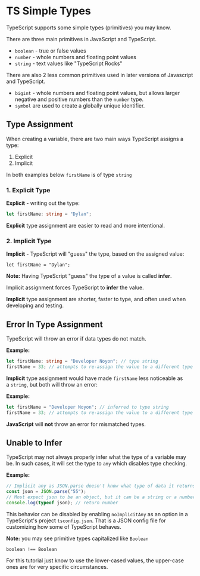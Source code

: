 # TS Simple Types

TypeScript supports some simple types (primitives) you may know.

There are three main primitives in JavaScript and TypeScript.

- `boolean` - true or false values
- `number` - whole numbers and floating point values
- `string` - text values like "TypeScript Rocks"

There are also 2 less common primitives used in later versions of Javascript and TypeScript.

- `bigint` - whole numbers and floating point values, but allows larger negative and positive numbers than the `number` type.
- `symbol` are used to create a globally unique identifier.

## Type Assignment

When creating a variable, there are two main ways TypeScript assigns a type:

1. Explicit
2. Implicit

In both examples below `firstName` is of type `string`

### 1. Explicit Type

**Explicit** - writing out the type:

```ts
let firstName: string = "Dylan";
```

**Explicit** type assignment are easier to read and more intentional.

### 2. Implicit Type

**Implicit** - TypeScript will "guess" the type, based on the assigned value:

```tsx
let firstName = "Dylan";
```

**Note:** Having TypeScript "guess" the type of a value is called **infer**.

Implicit assignment forces TypeScript to **infer** the value.

**Implicit** type assignment are shorter, faster to type, and often used when developing and testing.

## Error In Type Assignment

TypeScript will throw an error if data types do not match.

**Example:**

```ts
let firstName: string = "Developer Noyon"; // type string
firstName = 33; // attempts to re-assign the value to a different type
```

**Implicit** type assignment would have made `firstName` less noticeable as a `string`, but both will throw an error:

**Example:**

```ts
let firstName = "Developer Noyon"; // inferred to type string
firstName = 33; // attempts to re-assign the value to a different type
```

**JavaScript** will **not** throw an error for mismatched types.

## Unable to Infer

TypeScript may not always properly infer what the type of a variable may be. In such cases, it will set the type to `any` which disables type checking.

**Example:**

```ts
// Implicit any as JSON.parse doesn't know what type of data it returns so it can be "any" thing...
const json = JSON.parse("55");
// Most expect json to be an object, but it can be a string or a number like this example
console.log(typeof json); // return number
```

This behavior can be disabled by enabling `noImplicitAny` as an option in a TypeScript's project `tsconfig.json`. That is a JSON config file for customizing how some of TypeScript behaves.

**Note:** you may see primitive types capitalized like `Boolean`

`boolean !== Boolean`

For this tutorial just know to use the lower-cased values, the upper-case ones are for very specific circumstances.
